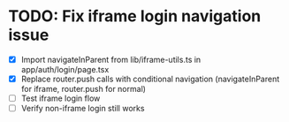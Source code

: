 # TODO: Fix iframe login navigation issue

- [x] Import navigateInParent from lib/iframe-utils.ts in app/auth/login/page.tsx
- [x] Replace router.push calls with conditional navigation (navigateInParent for iframe, router.push for normal)
- [ ] Test iframe login flow
- [ ] Verify non-iframe login still works
